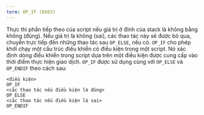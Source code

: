 ```yaml
---
term: OP_IF (0X63)
---
```


Thực thi phần tiếp theo của script nếu giá trị ở đỉnh của stack là không bằng không (đúng). Nếu giá trị là không (sai), các thao tác này sẽ được bỏ qua, chuyển trực tiếp đến những thao tác sau `OP_ELSE`, nếu có. `OP_IF` cho phép khởi chạy một cấu trúc điều khiển có điều kiện trong một script. Nó xác định dòng điều khiển trong script dựa trên một điều kiện được cung cấp vào thời điểm thực hiện giao dịch. `OP_IF` được sử dụng cùng với `OP_ELSE` và `OP_ENDIF` theo cách sau:

```text
<điều kiện>
OP_IF
<các thao tác nếu điều kiện là đúng>
OP_ELSE
<các thao tác nếu điều kiện là sai>
OP_ENDIF
```